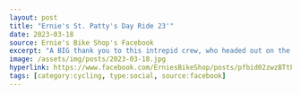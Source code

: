 ```yaml
---
layout: post
title: "Ernie's St. Patty's Day Ride 23'"
date: 2023-03-18
source: Ernie's Bike Shop's Facebook
excerpt: "A BIG thank you to this intrepid crew, who headed out on the Towpath yesterday for the first official shop ride of 2023! The weather was cold but clear, and everyone warmed up afterwards with homemade corned beef, Irish tunes, and a little BYOB at the shop."
image: /assets/img/posts/2023-03-18.jpg
hyperlink: https://www.facebook.com/ErniesBikeShop/posts/pfbid02zwzBTtF2PafRNhQmPGAwifU82bXBeLHfxAwQv68rAQuXZEibvVpLPSuDriA2rjf1l
tags: [category:cycling, type:social, source:facebook]
---
```

